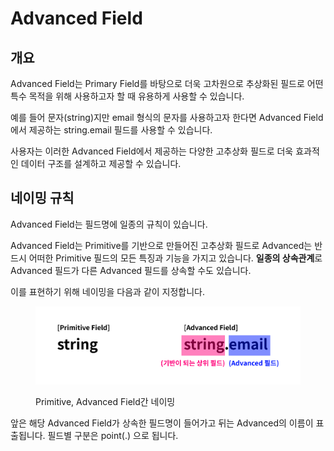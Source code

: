 # Advanced Field

## 개요

Advanced Field는 Primary Field를 바탕으로 더욱 고차원으로 추상화된 필드로 어떤 특수 목적을 위해 사용하고자 할 때 유용하게 사용할 수 있습니다.

예를 들어 문자(string)지만 email 형식의 문자를 사용하고자 한다면 Advanced Field에서 제공하는 string.email 필드를 사용할 수 있습니다.

사용자는 이러한 Advanced Field에서 제공하는 다양한 고추상화 필드로 더욱 효과적인 데이터 구조를 설계하고 제공할 수 있습니다.

## 네이밍 규칙

Advanced Field는 필드명에 일종의 규칙이 있습니다.

Advanced Field는 Primitive를 기반으로 만들어진 고추상화 필드로 Advanced는 반드시 어떠한 Primitive 필드의 모든 특징과 기능을 가지고 있습니다. **일종의 상속관계**로 Advanced 필드가 다른 Advanced 필드를 상속할 수도 있습니다.

이를 표현하기 위해 네이밍을 다음과 같이 지정합니다.

<figure><img src="../../../../.gitbook/assets/image (15).png" alt=""><figcaption><p>Primitive, Advanced Field간 네이밍</p></figcaption></figure>

앞은 해당 Advanced Field가 상속한 필드명이 들어가고 뒤는 Advanced의 이름이 표출됩니다. 필드별 구분은 point(.) 으로 됩니다.
